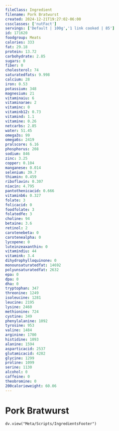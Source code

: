 ```yaml
---
fileClass: Ingredient
filename: Pork Bratwurst
created: 2024-12-21T19:27:02-06:00
cssclasses: ['nutFact']
servings: ['Default | 100g','1 link cooked | 85']
id: 171620
foodgroup: Meats
calories: 333
fat: 29.18
protein: 13.72
carbohydrate: 2.85
sugars: 0
fiber: 0
cholesterol: 74
saturatedfats: 9.998
calcium: 28
iron: 0.53
potassium: 348
magnesium: 21
vitaminaiu: 6
vitaminarae: 2
vitaminc: 0
vitaminb12: 0.73
vitamind: 1.1
vitamine: 0.26
netcarbs: 2.85
water: 51.45
omega3s: 99
omega6s: 2419
pralscore: 6.16
phosphorus: 208
sodium: 846
zinc: 3.25
copper: 0.104
manganese: 0.014
selenium: 39.7
thiamin: 0.459
riboflavin: 0.307
niacin: 4.795
pantothenicacid: 0.666
vitaminb6: 0.327
folate: 3
folicacid: 0
foodfolate: 3
folatedfe: 3
choline: 94
betaine: 3.6
retinol: 2
carotenebeta: 0
carotenealpha: 0
lycopene: 0
luteinzeaxanthin: 0
vitamindiu: 44
vitamink: 3.4
dihydrophylloquinone: 0
monounsaturatedfat: 14692
polyunsaturatedfat: 2632
epa: 0
dpa: 0
dha: 0
tryptophan: 347
threonine: 1249
isoleucine: 1281
leucine: 2195
lysine: 2460
methionine: 724
cystine: 349
phenylalanine: 1092
tyrosine: 953
valine: 1484
arginine: 1700
histidine: 1093
alanine: 1594
asparticacid: 2537
glutamicacid: 4282
glycine: 1299
proline: 1099
serine: 1130
alcohol: 0
caffeine: 0
theobromine: 0
200calorieweight: 60.06
---
```


# Pork Bratwurst

```dataviewjs
dv.view("Meta/Scripts/IngredientsFooter")
```